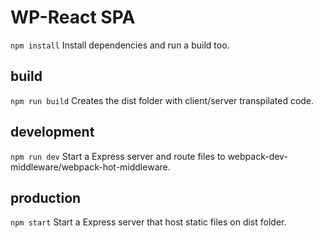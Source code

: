 
# WP-React SPA

`npm install` Install dependencies and run a build too.

## build

`npm run build` Creates the dist folder with client/server transpilated code.

## development

`npm run dev` Start a Express server and route files to webpack-dev-middleware/webpack-hot-middleware.

## production

`npm start` Start a Express server that host static files on dist folder.
